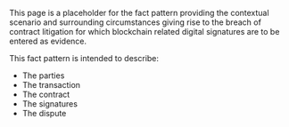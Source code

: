 This page is a placeholder for the fact pattern providing the contextual scenario and surrounding circumstances giving rise to the breach of contract litigation for which blockchain related digital signatures are to be entered as evidence. 

This fact pattern is intended to describe: 

* The parties
* The transaction
* The contract
* The signatures
* The dispute

